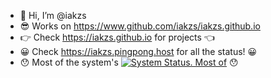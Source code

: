 - 👋 Hi, I’m @iakzs
- 😎 Works on https://www.github.com/iakzs/iakzs.github.io
- 👉 Check https://iakzs.github.io for projects 👈
- 😀 Check https://iakzs.pingpong.host for all the status! 😀
- 😯 Most of the system's [![System Status. Most of](https://img.shields.io/pingpong/status/sp_fa717d88cfa240769d755477634c02f0)](https://iakzs.pingpong.host/) 😯
